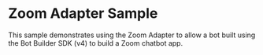 ﻿# Zoom Adapter Sample

This sample demonstrates using the Zoom Adapter to allow a bot built using the Bot Builder SDK (v4) to build a Zoom chatbot app.
